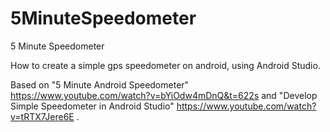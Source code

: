 # 5MinuteSpeedometer
5 Minute Speedometer

How to create a simple gps speedometer on android, using Android Studio.

Based on "5 Minute Android Speedometer" https://www.youtube.com/watch?v=bYiOdw4mDnQ&t=622s and 
"Develop Simple Speedometer in Android Studio" https://www.youtube.com/watch?v=tRTX7Jere6E .
